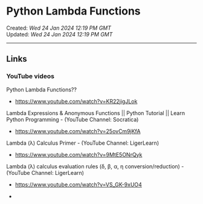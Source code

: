 # Python Lambda Functions

Created: *Wed 24 Jan 2024 12:19 PM GMT*  
Updated: *Wed 24 Jan 2024 12:19 PM GMT*  

-----

## Links

### YouTube videos

Python Lambda Functions??  
- https://www.youtube.com/watch?v=KR22jigJLok

Lambda Expressions & Anonymous Functions || Python Tutorial || Learn Python Programming - (YouTube Channel: Socratica)  
- https://www.youtube.com/watch?v=25ovCm9jKfA  

Lambda (λ) Calculus Primer - (YouTube Channel: LigerLearn)    
-  https://www.youtube.com/watch?v=9MtE5ONrQyk

Lambda (λ) calculus evaluation rules (δ, β, α, η conversion/reduction) - (YouTube Channel: LigerLearn)  
-  https://www.youtube.com/watch?v=VS_GK-9xUO4

-  
